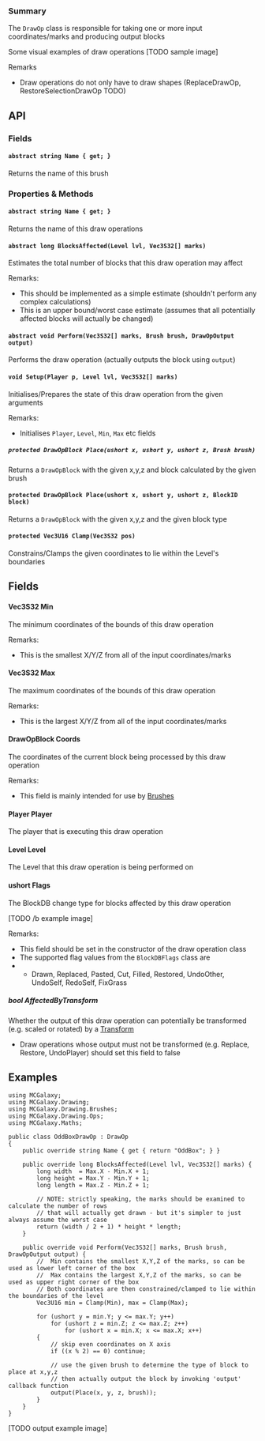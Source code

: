 ### Summary

The `DrawOp` class is responsible for taking one or more input coordinates/marks and producing output blocks

Some visual examples of draw operations
[TODO sample image]

Remarks
- Draw operations do not only have to draw shapes (ReplaceDrawOp, RestoreSelectionDrawOp TODO)

## API

### Fields

#### `abstract string Name { get; }`

Returns the name of this brush

### Properties & Methods

#### `abstract string Name { get; }`

Returns the name of this draw operations

#### `abstract long BlocksAffected(Level lvl, Vec3S32[] marks)`

Estimates the total number of blocks that this draw operation may affect

Remarks:
- This should be implemented as a simple estimate (shouldn't perform any complex calculations)
- This is an upper bound/worst case estimate (assumes that all potentially affected blocks will actually be changed)

#### `abstract void Perform(Vec3S32[] marks, Brush brush, DrawOpOutput output)`

Performs the draw operation (actually outputs the block using `output`)

#### `void Setup(Player p, Level lvl, Vec3S32[] marks)`

Initialises/Prepares the state of this draw operation from the given arguments

Remarks:
- Initialises `Player`, `Level`, `Min`, `Max` etc fields

##### `protected DrawOpBlock Place(ushort x, ushort y, ushort z, Brush brush)`

Returns a `DrawOpBlock` with the given x,y,z and block calculated by the given brush
        
#### `protected DrawOpBlock Place(ushort x, ushort y, ushort z, BlockID block)`

Returns a `DrawOpBlock` with the given x,y,z and the given block type
        
#### `protected Vec3U16 Clamp(Vec3S32 pos)`

Constrains/Clamps the given coordinates to lie within the Level's boundaries

## Fields

#### Vec3S32 Min

The minimum coordinates of the bounds of this draw operation

Remarks:
- This is the smallest X/Y/Z from all of the input coordinates/marks

#### Vec3S32 Max

The maximum coordinates of the bounds of this draw operation

Remarks:
- This is the largest X/Y/Z from all of the input coordinates/marks

#### DrawOpBlock Coords

The coordinates of the current block being processed by this draw operation

Remarks:
- This field is mainly intended for use by [Brushes](/Drawing/Brush.md)

#### Player Player

The player that is executing this draw operation

#### Level Level

The Level that this draw operation is being performed on

#### ushort Flags

The BlockDB change type for blocks affected by this draw operation

[TODO /b example image]

Remarks:
- This field should be set in the constructor of the draw operation class
- The supported flag values from the `BlockDBFlags` class are
-	* Drawn, Replaced, Pasted, Cut, Filled, Restored, UndoOther, UndoSelf, RedoSelf, FixGrass

##### bool AffectedByTransform

Whether the output of this draw operation can potentially be transformed (e.g. scaled or rotated) by a [Transform](/Drawing/Transform.md)

- Draw operations whose output must not be transformed (e.g. Replace, Restore, UndoPlayer) should set this field to false

## Examples

```
using MCGalaxy;
using MCGalaxy.Drawing;
using MCGalaxy.Drawing.Brushes;
using MCGalaxy.Drawing.Ops;
using MCGalaxy.Maths;

public class OddBoxDrawOp : DrawOp
{
	public override string Name { get { return "OddBox"; } }
	
	public override long BlocksAffected(Level lvl, Vec3S32[] marks) {
		long width  = Max.X - Min.X + 1;
		long height = Max.Y - Min.Y + 1;
		long length = Max.Z - Min.Z + 1;
		
		// NOTE: strictly speaking, the marks should be examined to calculate the number of rows
		// that will actually get drawn - but it's simpler to just always assume the worst case
		return (width / 2 + 1) * height * length;
	}
	
	public override void Perform(Vec3S32[] marks, Brush brush, DrawOpOutput output) {
		//  Min contains the smallest X,Y,Z of the marks, so can be used as lower left corner of the box
		//  Max contains the largest X,Y,Z of the marks, so can be used as upper right corner of the box
		// Both coordinates are then constrained/clamped to lie within the boundaries of the level
		Vec3U16 min = Clamp(Min), max = Clamp(Max);
		
		for (ushort y = min.Y; y <= max.Y; y++)
			for (ushort z = min.Z; z <= max.Z; z++)
				for (ushort x = min.X; x <= max.X; x++)
		{
			// skip even coordinates on X axis
			if ((x % 2) == 0) continue;
			
			// use the given brush to determine the type of block to place at x,y,z
			// then actually output the block by invoking 'output' callback function
			output(Place(x, y, z, brush));
		}
	}
}

```
[TODO output example image]